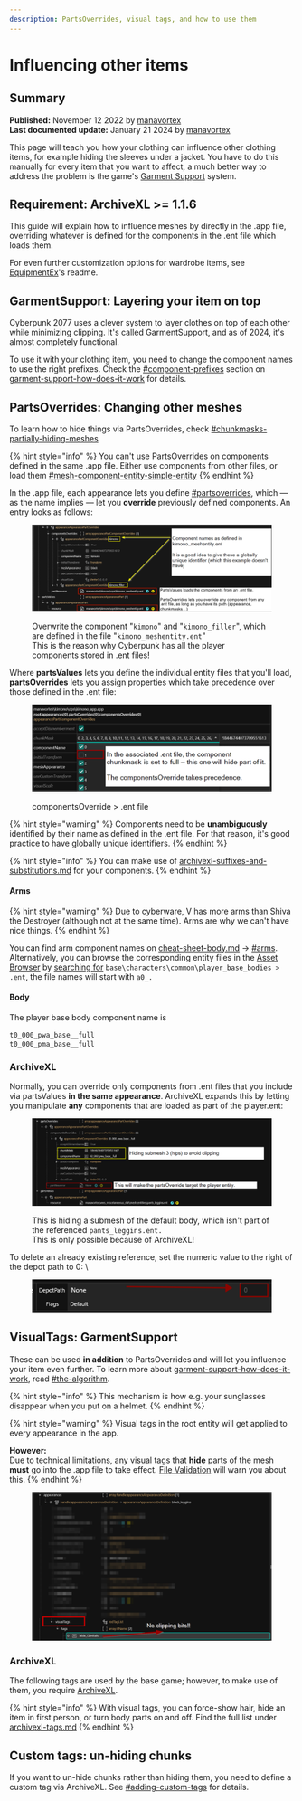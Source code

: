 ```yaml
---
description: PartsOverrides, visual tags, and how to use them
---
```


# Influencing other items

## Summary <a href="#summary" id="summary"></a>

**Published:** November 12 2022 by [manavortex](https://app.gitbook.com/u/NfZBoxGegfUqB33J9HXuCs6PVaC3 "mention")\
**Last documented update:** January 21 2024 by [manavortex](https://app.gitbook.com/u/NfZBoxGegfUqB33J9HXuCs6PVaC3 "mention")

This page will teach you how your clothing can influence other clothing items, for example hiding the sleeves under a jacket. You have to do this manually for every item that you want to affect, a much better way to address the problem is the game's [Garment Support](../../for-mod-creators-theory/3d-modelling/garment-support-how-does-it-work/) system.&#x20;

## Requirement: ArchiveXL >= 1.1.6

This guide will explain how to influence meshes by directly in the .app file, overriding whatever is defined for the components in the .ent file which loads them.

For even further customization options for wardrobe items, see [EquipmentEx](https://github.com/psiberx/cp2077-equipment-ex)'s readme.

## GarmentSupport: Layering your item on top

Cyberpunk 2077 uses a clever system to layer clothes on top of each other while minimizing clipping. It's called GarmentSupport, and as of 2024, it's almost completely functional.&#x20;

To use it with your clothing item, you need to change the component names to use the right prefixes. Check the [#component-prefixes](../../for-mod-creators-theory/3d-modelling/garment-support-how-does-it-work/#component-prefixes "mention") section on [garment-support-how-does-it-work](../../for-mod-creators-theory/3d-modelling/garment-support-how-does-it-work/ "mention") for details.

## PartsOverrides: Changing other meshes

To learn how to hide things via PartsOverrides, check [#chunkmasks-partially-hiding-meshes](../../for-mod-creators-theory/files-and-what-they-do/3d-objects-.mesh-files/submeshes-materials-and-chunks.md#chunkmasks-partially-hiding-meshes "mention")

{% hint style="info" %}
You can't use PartsOverrides on components defined in the same .app file. Either use components from other files, or load them [#mesh-component-entity-simple-entity](../../for-mod-creators-theory/files-and-what-they-do/entity-.ent-files/#mesh-component-entity-simple-entity "mention")
{% endhint %}

In the .app file, each appearance lets you define [#partsoverrides](../../for-mod-creators-theory/files-and-what-they-do/appearance-.app-files/#partsoverrides "mention"), which — as the name implies — let you **override** previously defined components. An entry looks as follows:

<figure><img src="../../.gitbook/assets/parts_values_parts_overrides.png" alt=""><figcaption><p>Overwrite the component "<code>kimono</code>" and "<code>kimono_filler</code>", which are defined in the file "<code>kimono_meshentity.ent</code>"<br>This is the reason why Cyberpunk has all the player components stored in .ent files!</p></figcaption></figure>

Where **partsValues** lets you define the individual entity files that you'll load, **partsOverrides** lets you assign properties which take precedence over those defined in the .ent file:

<figure><img src="../../.gitbook/assets/partsOverrides2.png" alt=""><figcaption><p>componentsOverride > .ent file</p></figcaption></figure>

{% hint style="warning" %}
Components need to be **unambiguously** identified by their name as defined in the .ent file. For that reason, it's good practice to have globally unique identifiers.&#x20;
{% endhint %}

{% hint style="info" %}
You can make use of [archivexl-suffixes-and-substitutions.md](../../for-mod-creators-theory/core-mods-explained/archivexl/archivexl-suffixes-and-substitutions.md "mention") for your components.
{% endhint %}

#### Arms

{% hint style="warning" %}
Due to cyberware, V has more arms than Shiva the Destroyer (although not at the same time). Arms are why we can't have nice things.
{% endhint %}

You can find arm component names on [cheat-sheet-body.md](../../for-mod-creators-theory/references-lists-and-overviews/cheat-sheet-body.md "mention") -> [#arms](../../for-mod-creators-theory/references-lists-and-overviews/cheat-sheet-body.md#arms "mention"). Alternatively, you can browse the corresponding entity files in the [Asset Browser](https://app.gitbook.com/s/-MP\_ozZVx2gRZUPXkd4r/wolvenkit-app/editor/asset-browser) by [searching for](https://app.gitbook.com/s/-MP\_ozZVx2gRZUPXkd4r/wolvenkit-app/usage/wolvenkit-search-finding-files) `base\characters\common\player_base_bodies > .ent`, the file names will start with `a0_.`

#### Body

The player base body component name is

```
t0_000_pwa_base__full
t0_000_pma_base__full
```

### ArchiveXL

Normally, you can override only components from .ent files that you include via partsValues **in the same appearance**. ArchiveXL expands this by letting you manipulate **any** components that are loaded as part of the player.ent:

<figure><img src="../../.gitbook/assets/partsOverrides3.png" alt=""><figcaption><p>This is hiding a submesh of the default body, which isn't part of the referenced <code>pants_leggins.ent.</code><br>This is only possible because of ArchiveXL!</p></figcaption></figure>

To delete an already existing reference, set the numeric value to the right of the depot path to 0: \


<figure><img src="../../.gitbook/assets/archive_xl_remove_reference.png" alt=""><figcaption></figcaption></figure>

## VisualTags: GarmentSupport

These can be used **in addition** to PartsOverrides and will let you influence your item even further. To learn more about [garment-support-how-does-it-work](../../for-mod-creators-theory/3d-modelling/garment-support-how-does-it-work/ "mention"), read [#the-algorithm](../../for-mod-creators-theory/3d-modelling/garment-support-how-does-it-work/#the-algorithm "mention").

{% hint style="info" %}
This mechanism is how e.g. your sunglasses disappear when you put on a helmet.
{% endhint %}

{% hint style="warning" %}
Visual tags in the root entity will get applied to every appearance in the app.&#x20;

**However:**\
Due to technical limitations, any visual tags that **hide** parts of the mesh **must** go into the .app file to take effect. [File Validation](https://app.gitbook.com/s/-MP\_ozZVx2gRZUPXkd4r/wolvenkit-app/file-validation "mention") will warn you about this.
{% endhint %}



<figure><img src="../../.gitbook/assets/visual_tags_preview.png" alt=""><figcaption></figcaption></figure>

### ArchiveXL

The following tags are used by the base game; however, to make use of them, you require [ArchiveXL](https://github.com/psiberx/cp2077-archive-xl).&#x20;

{% hint style="info" %}
With visual tags, you can force-show hair, hide an item in first person, or turn body parts on and off. Find the full list under [archivexl-tags.md](../../for-mod-creators-theory/core-mods-explained/archivexl/archivexl-tags.md "mention")
{% endhint %}

## Custom tags: un-hiding chunks

If you want to un-hide chunks rather than hiding them, you need to define a custom tag via ArchiveXL. See [#adding-custom-tags](../../for-mod-creators-theory/core-mods-explained/archivexl/archivexl-tags.md#adding-custom-tags "mention") for details.
